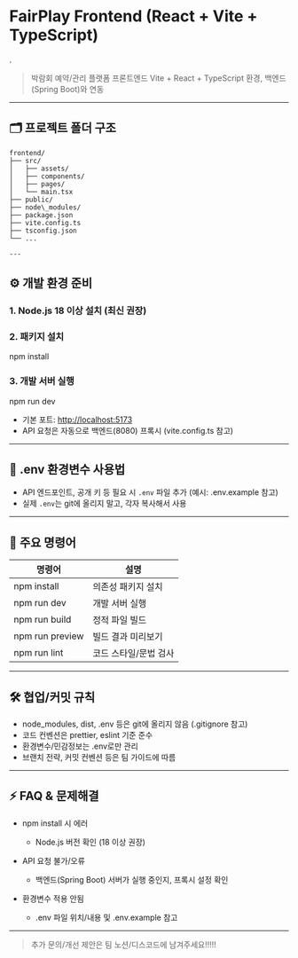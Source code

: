 # FairPlay Frontend (React + Vite + TypeScript)
.
> 박람회 예약/관리 플랫폼 프론트엔드
> Vite + React + TypeScript 환경, 백엔드(Spring Boot)와 연동

---

## 🗂️ 프로젝트 폴더 구조
```
frontend/
├── src/
│   ├── assets/
│   ├── components/
│   ├── pages/
│   └── main.tsx
├── public/
├── node\_modules/
├── package.json
├── vite.config.ts
├── tsconfig.json
└── ...

---

```

## ⚙️ 개발 환경 준비

### 1. Node.js 18 이상 설치 (최신 권장)

### 2. 패키지 설치

npm install

### 3. 개발 서버 실행

npm run dev

* 기본 포트: [http://localhost:5173](http://localhost:5173)
* API 요청은 자동으로 백엔드(8080) 프록시 (vite.config.ts 참고)

---

## 🌱 .env 환경변수 사용법

* API 엔드포인트, 공개 키 등 필요 시 `.env` 파일 추가 (예시: .env.example 참고)
* 실제 `.env`는 git에 올리지 말고, 각자 복사해서 사용

---

## 🚀 주요 명령어

| 명령어             | 설명           |
| --------------- | ------------ |
| npm install     | 의존성 패키지 설치   |
| npm run dev     | 개발 서버 실행     |
| npm run build   | 정적 파일 빌드     |
| npm run preview | 빌드 결과 미리보기   |
| npm run lint    | 코드 스타일/문법 검사 |

---

## 🛠️ 협업/커밋 규칙

* node\_modules, dist, .env 등은 git에 올리지 않음 (.gitignore 참고)
* 코드 컨벤션은 prettier, eslint 기준 준수
* 환경변수/민감정보는 .env로만 관리
* 브랜치 전략, 커밋 컨벤션 등은 팀 가이드에 따름

---

## ⚡️ FAQ & 문제해결

* npm install 시 에러

    * Node.js 버전 확인 (18 이상 권장)
* API 요청 불가/오류

    * 백엔드(Spring Boot) 서버가 실행 중인지, 프록시 설정 확인
* 환경변수 적용 안됨

    * .env 파일 위치/내용 및 .env.example 참고

---

> 추가 문의/개선 제안은 팀 노션/디스코드에 남겨주세요!!!!!